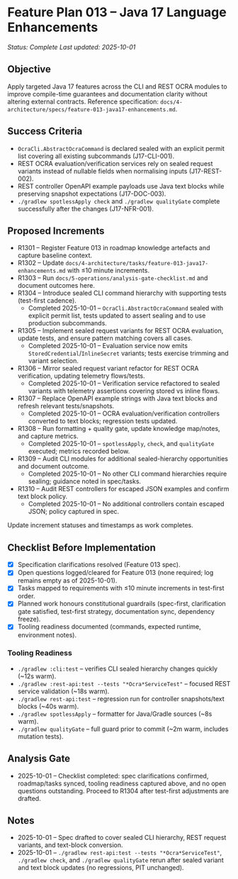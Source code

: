# Feature Plan 013 – Java 17 Language Enhancements

_Status: Complete_
_Last updated: 2025-10-01_

## Objective
Apply targeted Java 17 features across the CLI and REST OCRA modules to improve compile-time guarantees and documentation clarity without altering external contracts. Reference specification: `docs/4-architecture/specs/feature-013-java17-enhancements.md`.

## Success Criteria
- `OcraCli.AbstractOcraCommand` is declared sealed with an explicit permit list covering all existing subcommands (J17-CLI-001).
- REST OCRA evaluation/verification services rely on sealed request variants instead of nullable fields when normalising inputs (J17-REST-002).
- REST controller OpenAPI example payloads use Java text blocks while preserving snapshot expectations (J17-DOC-003).
- `./gradlew spotlessApply check` and `./gradlew qualityGate` complete successfully after the changes (J17-NFR-001).

## Proposed Increments
- R1301 – Register Feature 013 in roadmap knowledge artefacts and capture baseline context.
- R1302 – Update `docs/4-architecture/tasks/feature-013-java17-enhancements.md` with ≤10 minute increments.
- R1303 – Run `docs/5-operations/analysis-gate-checklist.md` and document outcomes here.
- R1304 – Introduce sealed CLI command hierarchy with supporting tests (test-first cadence).
  - Completed 2025-10-01 – `OcraCli.AbstractOcraCommand` sealed with explicit permit list, tests updated to assert sealing and to use production subcommands.
- R1305 – Implement sealed request variants for REST OCRA evaluation, update tests, and ensure pattern matching covers all cases.
  - Completed 2025-10-01 – Evaluation service now emits `StoredCredential`/`InlineSecret` variants; tests exercise trimming and variant selection.
- R1306 – Mirror sealed request variant refactor for REST OCRA verification, updating telemetry flows/tests.
  - Completed 2025-10-01 – Verification service refactored to sealed variants with telemetry assertions covering stored vs inline flows.
- R1307 – Replace OpenAPI example strings with Java text blocks and refresh relevant tests/snapshots.
  - Completed 2025-10-01 – OCRA evaluation/verification controllers converted to text blocks; regression tests updated.
- R1308 – Run formatting + quality gate, update knowledge map/notes, and capture metrics.
  - Completed 2025-10-01 – `spotlessApply`, `check`, and `qualityGate` executed; metrics recorded below.
- R1309 – Audit CLI modules for additional sealed-hierarchy opportunities and document outcome.
  - Completed 2025-10-01 – No other CLI command hierarchies require sealing; guidance noted in spec/tasks.
- R1310 – Audit REST controllers for escaped JSON examples and confirm text block policy.
  - Completed 2025-10-01 – No additional controllers contain escaped JSON; policy captured in spec.

Update increment statuses and timestamps as work completes.

## Checklist Before Implementation
- [x] Specification clarifications resolved (Feature 013 spec).
- [x] Open questions logged/cleared for Feature 013 (none required; log remains empty as of 2025-10-01).
- [x] Tasks mapped to requirements with ≤10 minute increments in test-first order.
- [x] Planned work honours constitutional guardrails (spec-first, clarification gate satisfied, test-first strategy, documentation sync, dependency freeze).
- [x] Tooling readiness documented (commands, expected runtime, environment notes).

### Tooling Readiness
- `./gradlew :cli:test` – verifies CLI sealed hierarchy changes quickly (~12s warm).
- `./gradlew :rest-api:test --tests "*Ocra*ServiceTest"` – focused REST service validation (~18s warm).
- `./gradlew rest-api:test` – regression run for controller snapshots/text blocks (~40s warm).
- `./gradlew spotlessApply` – formatter for Java/Gradle sources (~8s warm).
- `./gradlew qualityGate` – full guard prior to commit (~2m warm, includes mutation tests).

## Analysis Gate
- 2025-10-01 – Checklist completed: spec clarifications confirmed, roadmap/tasks synced, tooling readiness captured above, and no open questions outstanding. Proceed to R1304 after test-first adjustments are drafted.

## Notes
- 2025-10-01 – Spec drafted to cover sealed CLI hierarchy, REST request variants, and text-block conversion.
- 2025-10-01 – `./gradlew rest-api:test --tests "*Ocra*ServiceTest"`, `./gradlew check`, and `./gradlew qualityGate` rerun after sealed variant and text block updates (no regressions, PIT unchanged).
